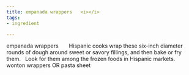 ```yaml
---
title: empanada wrappers   <i></i>
tags:
- ingredient

---
```

empanada wrappers       Hispanic cooks wrap these six-inch diameter rounds of dough around sweet or savory fillings, and then bake or fry them.   Look for them among the frozen foods in Hispanic markets.      wonton wrappers OR pasta sheet
